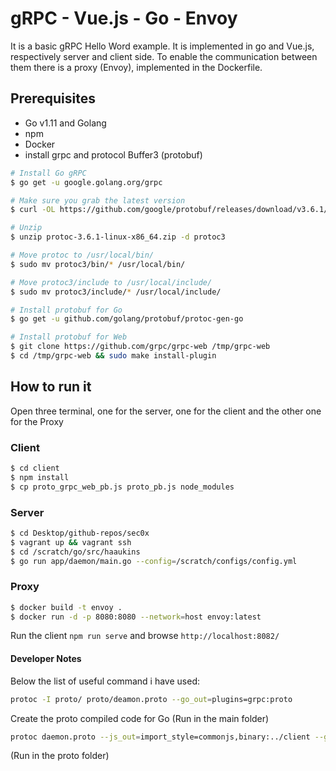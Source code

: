 # gRPC - Vue.js - Go - Envoy
It is a basic gRPC Hello Word example. It is implemented in go and Vue.js, respectively server and client side.
To enable the communication between them there is a proxy (Envoy), implemented in the Dockerfile.

## Prerequisites
- Go v1.11 and Golang
- npm
- Docker
- install grpc and protocol Buffer3 (protobuf)
```bash
# Install Go gRPC
$ go get -u google.golang.org/grpc

# Make sure you grab the latest version
$ curl -OL https://github.com/google/protobuf/releases/download/v3.6.1/protoc-3.6.1-linux-x86_64.zip

# Unzip
$ unzip protoc-3.6.1-linux-x86_64.zip -d protoc3

# Move protoc to /usr/local/bin/
$ sudo mv protoc3/bin/* /usr/local/bin/

# Move protoc3/include to /usr/local/include/
$ sudo mv protoc3/include/* /usr/local/include/

# Install protobuf for Go
$ go get -u github.com/golang/protobuf/protoc-gen-go

# Install protobuf for Web
$ git clone https://github.com/grpc/grpc-web /tmp/grpc-web
$ cd /tmp/grpc-web && sudo make install-plugin
```

## How to run it
Open three terminal, one for the server, one for the client and the other one for the Proxy

### Client
```bash
$ cd client
$ npm install
$ cp proto_grpc_web_pb.js proto_pb.js node_modules 
```
### Server
```bash
$ cd Desktop/github-repos/sec0x
$ vagrant up && vagrant ssh
$ cd /scratch/go/src/haaukins
$ go run app/daemon/main.go --config=/scratch/configs/config.yml
```

### Proxy
```bash
$ docker build -t envoy . 
$ docker run -d -p 8080:8080 --network=host envoy:latest
```

Run the client `npm run serve` and browse `http://localhost:8082/`

#### Developer Notes
Below the list of useful command i have used:
```bash
protoc -I proto/ proto/deamon.proto --go_out=plugins=grpc:proto
```
Create the proto compiled code for Go (Run in the main folder)

```bash
protoc daemon.proto --js_out=import_style=commonjs,binary:../client --grpc-web_out=import_style=commonjs,mode=grpcwebtext:../client
```
(Run in the proto folder)

